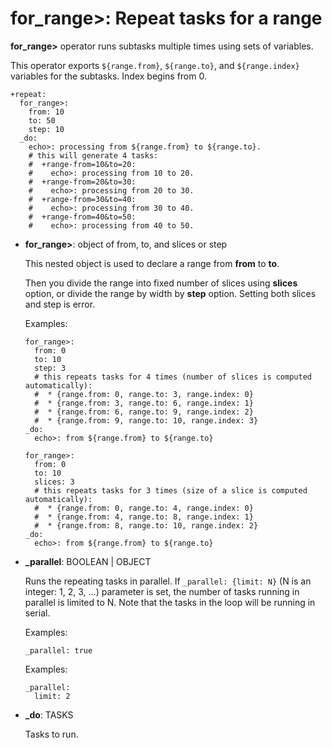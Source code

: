 # for_range>: Repeat tasks for a range

**for_range>** operator runs subtasks multiple times using sets of variables.

This operator exports `${range.from}`, `${range.to}`, and `${range.index}` variables for the subtasks. Index begins from 0.

    +repeat:
      for_range>:
        from: 10
        to: 50
        step: 10
      _do:
        echo>: processing from ${range.from} to ${range.to}.
        # this will generate 4 tasks:
        #  +range-from=10&to=20:
        #    echo>: processing from 10 to 20.
        #  +range-from=20&to=30:
        #    echo>: processing from 20 to 30.
        #  +range-from=30&to=40:
        #    echo>: processing from 30 to 40.
        #  +range-from=40&to=50:
        #    echo>: processing from 40 to 50.

* **for_range>**: object of from, to, and slices or step

  This nested object is used to declare a range from **from** to **to**.

  Then you divide the range into fixed number of slices using **slices** option, or divide the range by width by **step** option. Setting both slices and step is error.


  Examples:

  ```
  for_range>:
    from: 0
    to: 10
    step: 3
    # this repeats tasks for 4 times (number of slices is computed automatically):
    #  * {range.from: 0, range.to: 3, range.index: 0}
    #  * {range.from: 3, range.to: 6, range.index: 1}
    #  * {range.from: 6, range.to: 9, range.index: 2}
    #  * {range.from: 9, range.to: 10, range.index: 3}
  _do:
    echo>: from ${range.from} to ${range.to}
  ```

  ```
  for_range>:
    from: 0
    to: 10
    slices: 3
    # this repeats tasks for 3 times (size of a slice is computed automatically):
    #  * {range.from: 0, range.to: 4, range.index: 0}
    #  * {range.from: 4, range.to: 8, range.index: 1}
    #  * {range.from: 8, range.to: 10, range.index: 2}
  _do:
    echo>: from ${range.from} to ${range.to}
  ```

* **\_parallel**: BOOLEAN | OBJECT

  Runs the repeating tasks in parallel.
  If ``_parallel: {limit: N}`` (N is an integer: 1, 2, 3, …) parameter is set,
  the number of tasks running in parallel is limited to N.
  Note that the tasks in the loop will be running in serial.

  Examples:

  ```
  _parallel: true
  ```

  Examples:

  ```
  _parallel:
    limit: 2
  ```

* **\_do**: TASKS

  Tasks to run.

